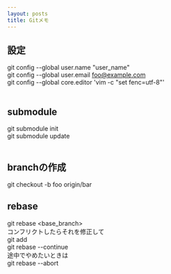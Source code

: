 ```yaml
---
layout: posts
title: Gitメモ 
---
```

## 設定    
git config --global user.name "user_name"    
git config --global user.email foo@example.com    
git config --global core.editor 'vim -c "set fenc=utf-8"'     
<br/>

## submodule
git submodule init   
git submodule update    
<br>

## branchの作成
git checkout -b foo origin/bar
<br>

## rebase
git rebase <base_branch>  
コンフリクトしたらそれを修正して  
git add  
git rebase --continue   
途中でやめたいときは  
git rebase --abort  
